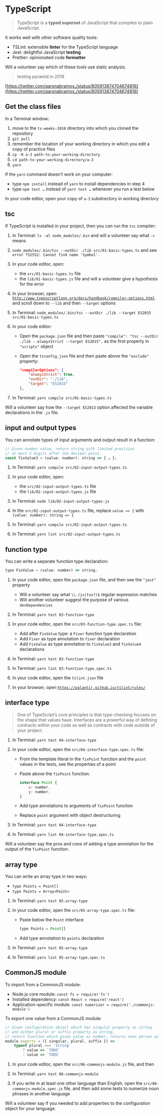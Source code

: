 # TypeScript

> TypeScript is a **typed superset** of JavaScript that compiles to plain JavaScript.

It works well with other software quality tools:

* TSLint: extensible **linter** for the TypeScript language
* Jest: delightful JavaScript **testing**
* Prettier: opinionated code **formatter**

Will a volunteer say which of these tools use static analysis.

> testing pyramid in 2016

[https://twitter.com/aaronabramov_/status/805913874704674816](https://twitter.com/aaronabramov_/status/805913874704674816)

## Get the class files

In a Terminal window:

1. move to the `ts-weeks-2018` directory into which you cloned the repository
2. `git pull`
3. remember the location of your working directory in which you edit a copy of practice files
4. `cp -R a-3 path-to-your-working-directory`
5. `cd path-to-your-working-directory/a-3`
6. `yarn`

If the `yarn` command doesn’t work on your computer:

* type `npm install` instead of `yarn` to install dependencies in step 4
* type `npm test …` instead of `yarn test …` whenever you run a test below

In your code editor, open your copy of `a-3` subdirectory in working directory

## tsc

If TypeScript is installed in your project, then you can run the `tsc` compiler:

1. In Terminal: `ls -al node_modules/.bin` and will a volunteer say what `->` means

2. `node_modules/.bin/tsc --outDir ./lib src/01-basic-types.ts` and see `error TS2552: Cannot find name 'Symbol'.`

3. In your code editor, open:
    * the `src/01-basic-types.ts` file
    * the `lib/01-basic-types.js` file and will a volunteer give a hypothesis for the error

4. In your browser, open [`http://www.typescriptlang.org/docs/handbook/compiler-options.html`](http://www.typescriptlang.org/docs/handbook/compiler-options.html) and scroll down to `--lib` and then `--target` options

5. In Terminal: `node_modules/.bin/tsc --outDir ./lib --target ES2015 src/01-basic-types.ts`

6. In your code editor:

    * Open the `package.json` file and then paste `"compile": "tsc --outDir ./lib --alwaysStrict --target ES2015",` as the first property in `"scripts"` object

    * Open the `tsconfig.json` file and then paste above the `"exclude"` property:

        ```json
        "compilerOptions": {
            "alwaysStrict": true,
            "outDir": "./lib",
            "target": "ES2015"
        },
        ```

7. In Terminal: `yarn compile src/01-basic-types.ts`

Will a volunteer say how the `--target ES2015` option affected the variable declarations in the `.js` file.

## input and output types

You can annotate types of input arguments and output result in a function:

```js
// Given number value, return string with limited precision
// at most 3 digits after the decimal point.
const fixValue3 = (value: number): string => { … };
```

1. In Terminal: `yarn compile src/02-input-output-types.ts`

2. In your code editor, open:
    * the `src/02-input-output-types.ts` file
    * the `lib/02-input-output-types.js` file

3. In Terminal: `node lib/02-input-output-types.js`

4. In the `src/02-input-output-types.ts` file, replace `value => {` with `(value: number): string => {`

5. In Terminal: `yarn compile src/02-input-output-types.ts`

6. In Terminal: `yarn lint src/02-input-output-types.ts`

## function type

You can write a separate function type declaration:

```js
type FixValue = (value: number) => string;
```

1. In your code editor, open the `package.json` file, and then see the `"jest"` property

    * Will a volunteer say what `\\.(js|tsx?)$` regular expression matches
    * Will another volunteer suggest the purpose of various `devDependencies`

2. In Terminal: `yarn test 03-function-type`

3. In your code editor, open the `src/03-function-type.spec.ts` file:

    * Add after `FixValue` type: a `Fixer` function type declaration
    * Add `Fixer` as type annotation to `fixer` declaration
    * Add `FixValue` as type annotation to `fixValue3` and `fixValue4` declarations

4. In Terminal: `yarn test 03-function-type`

5. In Terminal: `yarn lint 03-function-type.spec.ts`

6. In your code editor, open the `tslint.json` file

7. In your browser, open [`https://palantir.github.io/tslint/rules/`](https://palantir.github.io/tslint/rules/)

## interface type

> One of TypeScript’s core principles is that type-checking focuses on the shape that values have. Interfaces are a powerful way of defining contracts within your code as well as contracts with code outside of your project.

1. In Terminal: `yarn test 04-interface-type`

3. In your code editor, open the `src/04-interface-type.spec.ts` file:

    * From the template literal in the `fixPoint` function and the `point` values in the tests, see the properties of a point

    * Paste above the `fixPoint` function:

        ```js
        interface Point {
            x: number,
            y: number,
        }
        ```

    * Add type annotations to arguments of `fixPoint` function

    * Replace `point` argument with object destructuring

4. In Terminal: `yarn test 04-interface-type`

5. In Terminal: `yarn lint 04-interface-type.spec.ts`

Will a volunteer say the pros and cons of adding a type annotation for the output of the `fixPoint` function.

## array type

You can write an array type in two ways:

* `type Points = Point[]`
* `type Points = Array<Point>`

1. In Terminal: `yarn test 05-array-type`

3. In your code editor, open the `src/05-array-type.spec.ts` file:

    * Paste below the `Point` interface:

        ```js
        type Points = Point[]
        ```

    * Add type annotation to `points` declaration

4. In Terminal: `yarn test 05-array-type`

5. In Terminal: `yarn lint 05-array-type.spec.ts`

## CommonJS module

To import from a CommonJS module:

* Node.js core module: `const fs = require('fs')`
* Installed dependency: `const React = require('react')`
* Application-specific module: `const numerizer = require('./commonjs-module')`

To export one value from a CommonJS module:

```js
// Given configuration object which has singular property as string
// and either plural or suffix property as string,
// return function which given value as number, returns noun phrase as string.
module.exports = ({ singular, plural, suffix }) =>
    typeof plural === 'string'
        ? value => `TODO`
        : value => `TODO`
```

1. In your code editor, open the `src/06-commonjs-module.js` file, and then

2. In Terminal: `yarn test 06-commonjs-module`

3. If you write in at least one other language than English, open the `src/06-commonjs-module.spec.js` file, and then add some tests to numerize noun phrases in another language

Will a volunteer say if you needed to add properties to the configuration object for your language.
